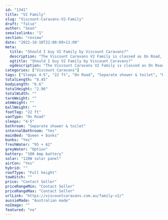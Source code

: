 ```yaml
---
id: "1341"
title: "V2 Family"
slug: "Viscount-Caravans-V2-Family"
draft: "false"
author: "Sean"
seealsolinks: "1"
section: "review"
date: "2022-10-10T22:00:09+11:00"
meta:
  title: "Should I buy V2 Family by Viscount Caravans?"
  description: "The Viscount Caravans V2 Family is classed as On Road, and sleeps 4-5 people. It is Australian made and comes in at 22 ft. It generally has Separate shower & toilet."
  ogtitle: "Should I buy V2 Family by Viscount Caravans?"
  ogdescription: "The Viscount Caravans V2 Family is classed as On Road, and sleeps 4-5 people. It is Australian made and comes in at 22 ft. It generally has Separate shower & toilet."
categories: ["Viscount Caravans"]
tags: ["Sleeps 4-5", "22 ft", "On Road", "Separate shower & toilet", "Full height", "Price Unknown"]
totalLength: "8.45"
bodyLength: "6.6"
totalHeight: "2.96"
totalWidth: ""
tareWeight: ""
atmWeight: ""
ballWeight: ""
footTag: "22 ft"
vanType: "On Road"
sleeps: "4-5"
bathroom: "Separate shower & toilet"
internalBathroom: "Yes"
mainBed: "Queen + bunks"
bunks: "Yes"
freshWater: "95 + 62"
greyWater: "Option"
battery: "100 Amp battery"
solar: "120W solar panel"
airCon: "Yes"
hybrid: ""
roofType: "Full height"
towHitch: ""
price: "Contact Seller"
priceRangeMin: "Contact Seller"
priceRangeMax: "Contact Seller"
urlLink: "https://viscountcaravans.com.au/family-v2/"
aussieMade: "Australian made"
noImage: ""
featured: "no"
---
```

